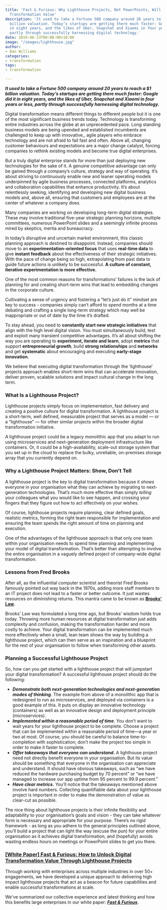 ```yaml
---
title: 'Fast & Furious: Why Lighthouse Projects, Not PowerPoints, Will Unlock Your
  Transformation Value'
description: 'It used to take a Fortune 500 company around 20 years to reach a $1
  billion valuation. Today’s startups are getting there much faster: Google did it
  in eight years, and the likes of Uber, Snapchat and Xiaomi in four years or less,
  partly through successfully harnessing digital technology.'
date: 2019-06-13T00:00:00+10:00
image: "/images/lighthouse.jpg"
author:
- Dan Williams
categories:
- transformation
tags:
- transformation

---
```

**_It used to take a Fortune 500 company around 20 years to reach a $1 billion valuation. Today’s startups are getting there much faster: Google did it in eight years, and the likes of Uber, Snapchat and Xiaomi in four years or less, partly through successfully harnessing digital technology._**

Digital transformation means different things to different people but it is one of the most significant business trends today. Technology is transforming entire industries across the globe at an unprecedented pace. Long standing business models are being upended and established incumbents are challenged to keep up with innovative,, agile players who embrace technology and are not afraid to fail fast and often. Above all, changing customer behaviours and expectations are a major change catalyst, forcing companies to rethink existing models and become true digital enterprises.

But a truly digital enterprise stands for more than just deploying new technologies for the sake of it. A genuine competitive advantage can only be gained through a company’s culture, strategy and way of operating. It’s about striving to continuously enable new and leaner operating models underpinned by agile business processes, connected platforms, analytics and collaboration capabilities that enhance productivity. It’s about relentlessly seeking, identifying and developing new digital business models and, above all, ensuring that customers and employees are at the center of whatever a company does.

Many companies are working on developing long-term digital strategies. These may involve traditional five-year strategic planning horizons, multiple committees, numerous PowerPoint slides and a seemingly infinite process mired by skeptics, inertia and bureaucracy.

In today’s disruptive and uncertain market environment, this classic planning approach is destined to disappoint. Instead, companies should move to an **experimentation-oriented focus** that uses **real-time data** to give **instant feedback** about the effectiveness of their strategic initiatives. With the pace of change being so high, extrapolating from past data to guide future actions is unlikely to be successful. **A culture of constant, iterative experimentation is more effective.**

One of the most common reasons for transformations’ failures is the lack of planning for and creating short-term wins that lead to embedding changes in the corporate culture.

Cultivating a sense of urgency and fostering a “let’s just do it” mindset are key to success - companies simply can’t afford to spend months at a time debating and crafting a single long-term strategy which may well be inappropriate or out of date by the time it’s drafted.

To stay ahead, you need to **constantly start new strategic initiatives** that align with the high level digital vision. You must simultaneously build, test and exploit many transient competitive advantages. It’s all about shifting the way you are operating to **experiment, iterate and learn**, adopt **metrics** that support **entrepreneurial growth**, build **strong relationships** and **networks** and get **systematic** about encouraging and executing **early-stage innovation**.

We believe that executing digital transformation through the ‘lighthouse’ projects approach enables short-term wins that can accelerate innovation, deliver proven, scalable solutions and impact cultural change in the long term.

### **What Is a Lighthouse Project?**

Lighthouse projects simply focus on implementation, fast delivery and creating a positive culture for digital transformation. A lighthouse project is a short-term, well defined, measurable project that serves as a model — or a “lighthouse” — for other similar projects within the broader digital transformation initiative.

A lighthouse project could be a legacy monolithic app that you adapt to run using microservices and next-generation deployment infrastructure like containers. Or, it could be a high-availability, scale-out storage system that you set up in the cloud to replace the bulky, unreliable, on-premises storage array that you currently depend on.

### **Why a Lighthouse Project Matters: Show, Don’t Tell**

A lighthouse project is the key to digital transformation because it _shows_ everyone in your organisation what they can achieve by migrating to next-generation technologies. That’s much more effective than simply _telling_ your colleagues what you would like to see happen, and crossing your fingers that they figure out how to act effectively on your wishes.

Of course, lighthouse projects require planning, clear defined goals, realistic metrics, forming the right team responsible for implementation and ensuring the team spends the right amount of time on planning and execution.

One of the advantages of the lighthouse approach is that only one team within your organisation needs to spend time planning and implementing your model of digital transformation. That’s better than attempting to involve the entire organisation in a vaguely defined project of company-wide digital transformation.

### **Lessons from Fred Brooks**

After all, as the influential computer scientist and theorist Fred Brooks famously pointed out way back in the 1970s, adding more staff members to an IT project does not lead to a faster or better outcome. It just wastes resources on diminishing returns. This mantra came to be known as [**Brooks’ Law**](http://www.sei.cmu.edu/library/assets/brooks1.pdf).

Brooks’ Law was formulated a long time ago, but Brooks’ wisdom holds true today. Throwing more human resources at digital transformation just adds complexity and confusion, making the transformation harder and more costly to achieve. Your digital transformation can be implemented much more effectively when a small, lean team shows the way by building a lighthouse project, which can then serve as an inspiration and a blueprint for the rest of your organisation to follow when transforming other assets.

### **Planning a Successful Lighthouse Project**

So, how can you get started with a lighthouse project that will jumpstart your digital transformation? A successful lighthouse project should do the following:

* **_Demonstrate both next-generation technologies and next-generation modes of thinking_**. The example from above of a monolithic app that is redesigned to run as microservices, and deployed via containers is a good example of this. It puts on display an innovative technology (containers) as well as an innovative design and deployment principle (microservices).
* **_Implemented within a reasonable period of time_**. You don’t want to wait years for your lighthouse project to be complete. Choose a project that can be implemented within a reasonable period of time—a year or two at most. Of course, you should be careful to balance time-to-completion with sophistication; don’t make the project too simple in order to make it faster to complete.
* **_Offer takeaways that everyone can understand_.** A lighthouse project need not directly benefit everyone in your organisation. But its value should be something that everyone in the organisation can appreciate and understand. It should have obvious takeaways, such as “we have reduced the hardware purchasing budget by 70 percent” or “we have managed to increase our app uptime from 95 percent to 99.9 percent.”
* **_Have clear metrics_.** You’ll notice that the takeaways mentioned above involve hard numbers. Collecting quantifiable data about your lighthouse project is important in order to make the demonstration of value as clear-cut as possible.

The nice thing about lighthouse projects is their infinite flexibility and adaptability to your organisation’s goals and vision - they can take whatever form is necessary and appropriate for your purpose. There’s no rigid framework - as long as you adhere to the general principles outlined above, you’ll build a project that can light the way (excuse the pun) for your entire organisation as it achieves digital transformation, and (hopefully) avoids wasting endless hours on meetings or PowerPoint slides to get you there.

### [**\[White Paper\] Fast & Furious: How to Unlock Digital Transformation Value Through Lighthouse Projects**](https://www.contino.io/resources/fast-furious-how-to-unlock-digital-transformation-value-through-lighthouse-projects)

Through working with enterprises across multiple industries in over 50+ engagements, we have developed a unique approach to delivering high impact lighthouse projects that act as a beacon for future capabilities and enable successful transformations at scale.

We've summarized our collective experience and latest thinking and how this benefits large enterprises in our white paper: [**_Fast & Furious_**](https://www.contino.io/resources/fast-furious-how-to-unlock-digital-transformation-value-through-lighthouse-projects).